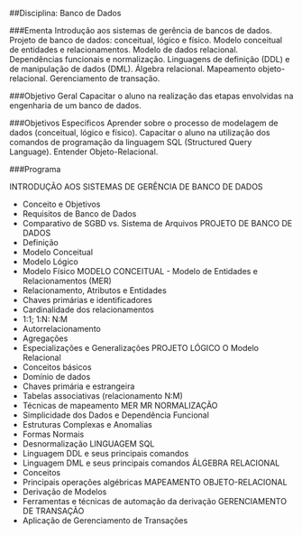 ##Disciplina: Banco de Dados

###Ementa
Introdução aos sistemas de gerência de bancos de dados. Projeto de banco de dados: conceitual, lógico e físico. Modelo conceitual de entidades e relacionamentos. Modelo de dados relacional. Dependências funcionais e normalização. Linguagens de definição (DDL) e de manipulação de dados (DML). Álgebra relacional. Mapeamento objeto-relacional. Gerenciamento de transação.

###Objetivo Geral
Capacitar o aluno na realização das etapas envolvidas na engenharia de um banco de dados.

###Objetivos Especificos
Aprender sobre o processo de modelagem de dados (conceitual, lógico e físico). Capacitar o aluno na utilização dos comandos de programação da linguagem SQL (Structured Query Language). Entender Objeto-Relacional.

###Programa

INTRODUÇÃO AOS SISTEMAS DE GERÊNCIA DE BANCO DE DADOS
- Conceito e Objetivos
- Requisitos de Banco de Dados
- Comparativo de SGBD vs. Sistema de Arquivos
PROJETO DE BANCO DE DADOS
- Definição
- Modelo Conceitual
- Modelo Lógico
- Modelo Físico
MODELO CONCEITUAL - Modelo de Entidades e Relacionamentos (MER)
- Relacionamento, Atributos e Entidades
- Chaves primárias e identificadores
- Cardinalidade dos relacionamentos
- 1:1; 1:N: N:M
- Autorrelacionamento
- Agregações
- Especializações e Generalizações
PROJETO LÓGICO O Modelo Relacional
- Conceitos básicos
- Domínio de dados
- Chaves primária e estrangeira
- Tabelas associativas (relacionamento N:M)
- Técnicas de mapeamento MER MR
NORMALIZAÇÃO
- Simplicidade dos Dados e Dependência Funcional
- Estruturas Complexas e Anomalias
- Formas Normais
- Desnormalização
LINGUAGEM SQL
- Linguagem DDL e seus principais comandos
- Linguagem DML e seus principais comandos
ÁLGEBRA RELACIONAL
- Conceitos
- Principais operações algébricas
MAPEAMENTO OBJETO-RELACIONAL
- Derivação de Modelos
- Ferramentas e técnicas de automação da derivação
GERENCIAMENTO DE TRANSAÇÃO
- Aplicação de Gerenciamento de Transações
